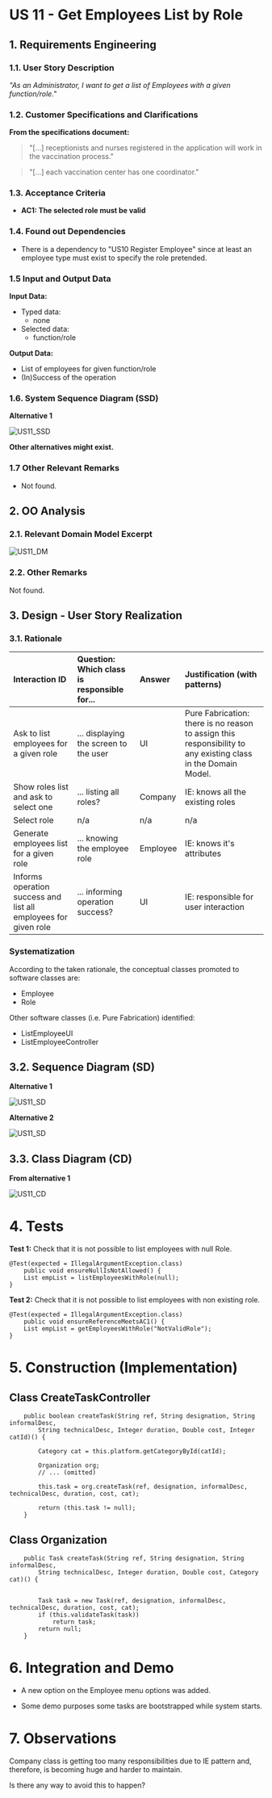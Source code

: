 # US 11 - Get Employees List by Role

## 1. Requirements Engineering

### 1.1. User Story Description

_"As an Administrator, I want to get a list of Employees with a given function/role."_

### 1.2. Customer Specifications and Clarifications

**From the specifications document:**

> "[...] receptionists and nurses registered in the application will work in the vaccination process."

> "[...] each vaccination center has one coordinator."

### 1.3. Acceptance Criteria

- **AC1: The selected role must be valid**

### 1.4. Found out Dependencies

- There is a dependency to "US10 Register Employee" since at least an employee type must exist to specify the role pretended.

### 1.5 Input and Output Data

**Input Data:**

- Typed data:
  - none
- Selected data:
  - function/role

**Output Data:**

- List of employees for given function/role
- (In)Success of the operation

### 1.6. System Sequence Diagram (SSD)

**Alternative 1**

![US11_SSD](SSD/US11_SSD.svg)

**Other alternatives might exist.**

### 1.7 Other Relevant Remarks

- Not found.

## 2. OO Analysis

### 2.1. Relevant Domain Model Excerpt

![US11_DM](DM/US11_DM.svg)

### 2.2. Other Remarks

Not found.

## 3. Design - User Story Realization

### 3.1. Rationale

| Interaction ID                                                  | Question: Which class is responsible for... | Answer   | Justification (with patterns)                                                                                 |
| :-------------------------------------------------------------- | :------------------------------------------ | :------- | :------------------------------------------------------------------------------------------------------------ |
| Ask to list employees for a given role                          | ... displaying the screen to the user       | UI       | Pure Fabrication: there is no reason to assign this responsibility to any existing class in the Domain Model. |
| Show roles list and ask to select one                           | ... listing all roles?                      | Company  | IE: knows all the existing roles                                                                              |
| Select role                                                     | n/a                                         | n/a      | n/a                                                                                                           |
| Generate employees list for a given role                        | ... knowing the employee role               | Employee | IE: knows it's attributes                                                                                     |
| Informs operation success and list all employees for given role | ... informing operation success?            | UI       | IE: responsible for user interaction                                                                          |

### Systematization

According to the taken rationale, the conceptual classes promoted to software classes are:

- Employee
- Role

Other software classes (i.e. Pure Fabrication) identified:

- ListEmployeeUI
- ListEmployeeController

## 3.2. Sequence Diagram (SD)

**Alternative 1**

![US11_SD](SD/US11_SD.svg)

**Alternative 2**

![US11_SD](SD/US11_SD_v2.svg)

## 3.3. Class Diagram (CD)

**From alternative 1**

![US11_CD](CD/US11_CD.svg)

# 4. Tests

**Test 1:** Check that it is not possible to list employees with null Role.

    @Test(expected = IllegalArgumentException.class)
    	public void ensureNullIsNotAllowed() {
    	List empList = listEmployeesWithRole(null);
    }

**Test 2:** Check that it is not possible to list employees with non existing role.

    @Test(expected = IllegalArgumentException.class)
    	public void ensureReferenceMeetsAC1() {
    	List empList = getEmployeesWithRole("NotValidRole");
    }

# 5. Construction (Implementation)

## Class CreateTaskController

    	public boolean createTask(String ref, String designation, String informalDesc,
    		String technicalDesc, Integer duration, Double cost, Integer catId)() {

    		Category cat = this.platform.getCategoryById(catId);

    		Organization org;
    		// ... (omitted)

    		this.task = org.createTask(ref, designation, informalDesc, technicalDesc, duration, cost, cat);

    		return (this.task != null);
    	}

## Class Organization

    	public Task createTask(String ref, String designation, String informalDesc,
    		String technicalDesc, Integer duration, Double cost, Category cat)() {


    		Task task = new Task(ref, designation, informalDesc, technicalDesc, duration, cost, cat);
    		if (this.validateTask(task))
    			return task;
    		return null;
    	}

# 6. Integration and Demo

- A new option on the Employee menu options was added.

- Some demo purposes some tasks are bootstrapped while system starts.

# 7. Observations

Company class is getting too many responsibilities due to IE pattern and, therefore, is becoming huge and harder to maintain.

Is there any way to avoid this to happen?
